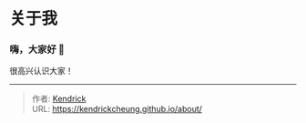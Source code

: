 # 关于我


### 嗨，大家好 👋
很高兴认识大家！

---

> 作者: [Kendrick](https://lruihao.cn)  
> URL: https://kendrickcheung.github.io/about/  

